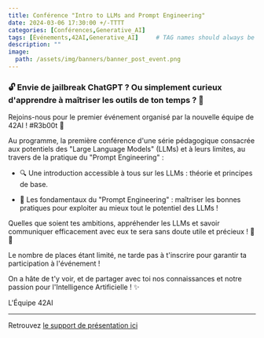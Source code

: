 ```yaml
---
title: Conférence "Intro to LLMs and Prompt Engineering"
date: 2024-03-06 17:30:00 +/-TTTT
categories: [Conférences,Generative_AI]
tags: [Événements,42AI,Generative_AI]     # TAG names should always be lowercase
description: ""
image:
  path: /assets/img/banners/banner_post_event.png
---
```


### 🔓 Envie de jailbreak ChatGPT ? Ou simplement curieux d'apprendre à maîtriser les outils de ton temps ? 🦾

Rejoins-nous pour le premier événement organisé par la nouvelle équipe de 42AI ! #R3b00t 🚀

Au programme, la première conférence d'une série pédagogique consacrée aux potentiels des "Large Language Models" (LLMs) et à leurs limites, au travers de la pratique du "Prompt Engineering" : 

- 🔍 Une introduction accessible à tous sur les LLMs : théorie et principes de base. 

- 🔬 Les fondamentaux du "Prompt Engineering" : maîtriser les bonnes pratiques pour exploiter au mieux tout le potentiel des LLMs !

Quelles que soient tes ambitions, appréhender les LLMs et savoir communiquer efficacement avec eux te sera sans doute utile et précieux !  🤖 💬

Le nombre de places étant limité, ne tarde pas à t'inscrire pour garantir ta participation à l'événement !

On a hâte de t'y voir, et de partager avec toi nos connaissances et notre passion pour l'Intelligence Artificielle ! ✨

L'Équipe 42AI

---

Retrouvez [le support de présentation ici](https://github.com/42-AI/conferences/blob/main/20240306-Intro_to_LLMs_and_Prompt_Engineering.pdf)